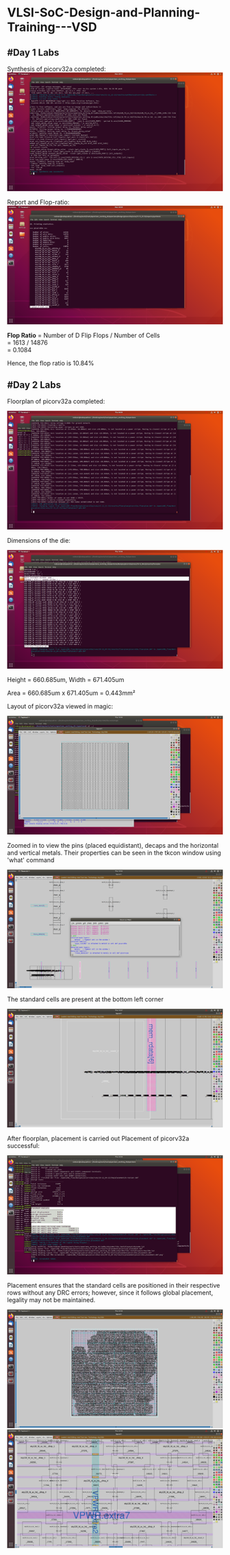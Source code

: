 # VLSI-SoC-Design-and-Planning-Training---VSD

## #**Day 1 Labs**
Synthesis of picorv32a completed: 
![image alt](https://github.com/brett3182/VLSI-SoC-Design-and-Planning-Training---VSD/blob/main/images/Synthesis%20Successful.png?raw=true) 

Report and Flop-ratio: 
![image alt](https://github.com/brett3182/VLSI-SoC-Design-and-Planning-Training---VSD/blob/main/images/Flop%20ratio.png?raw=true) 

**Flop Ratio** = Number of D Flip Flops / Number of Cells  
= 1613 / 14876  
= 0.1084

Hence, the flop ratio is 10.84% 

## #**Day 2 Labs** 
Floorplan of picorv32a completed:

![image alt](https://github.com/brett3182/VLSI-SoC-Design-and-Planning-Training---VSD/blob/main/images/Floorplan%20successful.png?raw=true) 

Dimensions of the die: 

![image alt](https://github.com/brett3182/VLSI-SoC-Design-and-Planning-Training---VSD/blob/main/images/Dimensions%20of%20the%20die.png?raw=true) 

Height = 660.685um, Width = 671.405um 

Area = 660.685um x 671.405um = 0.443mm² 

Layout of picorv32a viewed in magic: 

![image alt](https://github.com/brett3182/VLSI-SoC-Design-and-Planning-Training---VSD/blob/main/images/layout.png?raw=true) 

Zoomed in to view the pins (placed equidistant), decaps and the horizontal and vertical metals. Their properties can be seen in the tkcon window using 'what' command

![image alt](https://github.com/brett3182/VLSI-SoC-Design-and-Planning-Training---VSD/blob/main/images/horizontal%20and%20vertical%20metal.png?raw=true) 

The standard cells are present at the bottom left corner 

![image alt](https://github.com/brett3182/VLSI-SoC-Design-and-Planning-Training---VSD/blob/main/images/standard%20cells.png?raw=true) 

After floorplan, placement is carried out
Placement of picorv32a successful: 

![image alt](https://github.com/brett3182/VLSI-SoC-Design-and-Planning-Training---VSD/blob/main/images/Placement%20successful.png?raw=true) 

Placement ensures that the standard cells are positioned in their respective rows without any DRC errors; however, since it follows global placement, legality may not be maintained.

![image alt](https://github.com/brett3182/VLSI-SoC-Design-and-Planning-Training---VSD/blob/main/images/Standard%20cells%20placed.png?raw=true) 
![image alt](https://github.com/brett3182/VLSI-SoC-Design-and-Planning-Training---VSD/blob/main/images/placed%20sc%20zoomed.png?raw=true)






